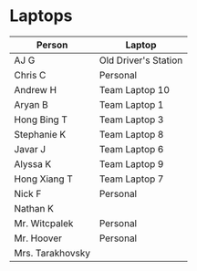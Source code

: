 # Laptops

| Person | Laptop |
|---|---|
| AJ G | Old Driver's Station |
| Chris C | Personal |
| Andrew H | Team Laptop 10 |
| Aryan B | Team Laptop 1  |
| Hong Bing T | Team Laptop 3 |
| Stephanie K | Team Laptop 8 |
| Javar J | Team Laptop 6 | 
| Alyssa K | Team Laptop 9 | 
| Hong Xiang T | Team Laptop 7 | 
| Nick F | Personal |
| Nathan K |  |
| Mr. Witcpalek | Personal |
| Mr. Hoover | Personal |
| Mrs. Tarakhovsky | | 